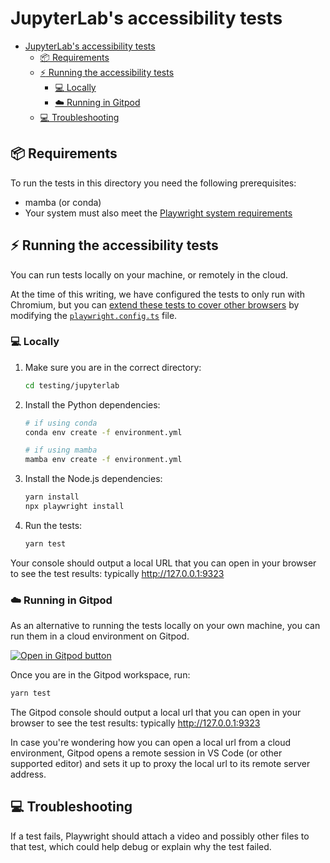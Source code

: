 # JupyterLab's accessibility tests

- [JupyterLab's accessibility tests](#jupyterlabs-accessibility-tests)
  - [:package: Requirements](#package-requirements)
  - [:zap: Running the accessibility tests](#zap-running-the-accessibility-tests)
    - [:computer: Locally](#computer-locally)
    - [:cloud: Running in Gitpod](#cloud-running-in-gitpod)
  - [:computer: Troubleshooting](#computer-troubleshooting)

## :package: Requirements

To run the tests in this directory you need the following prerequisites:

- mamba (or conda)
- Your system must also meet the [Playwright system requirements](https://playwright.dev/docs/library#system-requirements)

## :zap: Running the accessibility tests

You can run tests locally on your machine, or remotely in the cloud.

At the time of this writing, we have configured the tests to only run with
Chromium, but you can
[extend these tests to cover other browsers](https://github.com/MarcusFelling/demo.playwright/blob/main/accessibility/playwright.config.ts)
by modifying the [`playwright.config.ts`](testing/jupyterlab/playwright.config.ts) file.

### :computer: Locally

1. Make sure you are in the correct directory:

    ```bash
    cd testing/jupyterlab
    ```

2. Install the Python dependencies:

    ```bash
    # if using conda
    conda env create -f environment.yml

    # if using mamba
    mamba env create -f environment.yml
    ```

3. Install the Node.js dependencies:

    ```bash
    yarn install
    npx playwright install
    ```

4. Run the tests:

    ```bash
    yarn test
    ```

Your console should output a local URL that you can open in your browser to see
the test results: typically http://127.0.0.1:9323

### :cloud: Running in Gitpod

As an alternative to running the tests locally on your own machine, you can run
them in a cloud environment on Gitpod.

[![Open in Gitpod button](https://gitpod.io/button/open-in-gitpod.svg)](https://gitpod.io/#https://github.com/jupyter/accessibility)

Once you are in the Gitpod workspace, run:

```bash
yarn test
```

The Gitpod console should output a local url that you can open in your browser
to see the test results: typically http://127.0.0.1:9323

In case you're wondering how you can open a local url from a cloud environment,
Gitpod opens a remote session in VS Code (or other supported editor) and sets it
up to proxy the local url to its remote server address.

## :computer: Troubleshooting

If a test fails, Playwright should attach a video and possibly other files to
that test, which could help debug or explain why the test failed.
